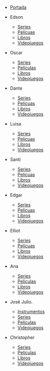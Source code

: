 - [Portada](../README.md)

- Edson
    - [Series](./Edson/Series.md)
    - [Pelícuas](./Edson/Peliculas.md)
    - [Libros](./Edson/Libros.md)
    - [Videojuegos](./Edson/Videojuegos.md)

- Oscar
    - [Series](./Oscar/Series_Oscar.md)
    - [Películas](./Oscar/Peliculas_Oscar.md)
    - [Libros](./Oscar/Libros_Oscar.md)
    - [Videojuegos](./Oscar/Videojuegos.md)
    
- Dante
    - [Series](./Luis-Alfonso/Serie.md)
    - [Pelícuas](./Luis-Alfonso/Pelicula.md)
    - [Libros](./Luis-Alfonso/Libro.md)
    - [Videojuegos](./Luis-Alfonso/Videojuego.md)

- Luisa
    - [Series](./Amerike-LuisaSoriano/Series-Lu.md)
    - [Pelícuas](./Amerike-LuisaSoriano/Peliculas-Lu.md)
    - [Libros](./Amerike-LuisaSoriano/Libros-Lu.md)
    - [Videojuegos](./Amerike-LuisaSoriano/Videojuegos-Lu.md)

- Santi
    - [Series](./Santi/series.md)
    - [Pelícuas](./Santi/peliculas.md)
    - [Libros](./Santi/libros.md)
    - [Videojuegos](./Santi/videojuegos.md)
    
- Edgar
    - [Series](./Edgar/Series.md)
    - [Pelícuas](./Edgar/Peliculas.md)
    - [Libros](./Edgar/Libros.md)
    - [Videojuegos](./Edgar/Videojuegos.md)

- Elliot
    - [Series](./ELLIOT/Series_Elliot.md)
    - [Pelícuas](./ELLIOT/Peliculas_Elliot.md)
    - [Libros](./ELLIOT/LIbros_Elliot.md)
    - [Videojuegos](./ELLIOT/Videojuegos_Elliot.md)

- Ana
    - [Series](./Ana/Ana_Series.md)
    - [Películas](./Ana/Ana_Pelis.md)
    - [Libros](./Ana/Ana_Libros.md)
    - [Videojuegos](./Ana/Ana_VG.md)


- José Julio.
    - [Instrumentos](./Jose_Julio/Instrumentos_Jose_Julio.md)
    - [Series](./Jose_Julio/Series_Jose_Julio.md)
    - [Películas](./Jose_Julio/Pel%C3%ADculas_Jose_Julio.md)
    - [Videojuegos](./Jose_Julio/Videojuegos_Jose_Julio.md)

- Christopher
    - [Series](./Christopher/Series.md)
    - [Películas](./Christopher/Peliculas.md)
    - [Libros](./Christopher/libros.md)
    - [Videojuegos](./Christopher/videojuegos.md)




